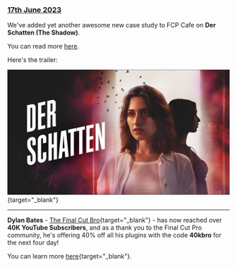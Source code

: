 ### [17th June 2023](/news/20230617)

We've added yet another awesome new case study to FCP Cafe on **Der Schatten (The Shadow)**.

You can read more [here](/case-studies/the-shadow/).

Here's the trailer:

[![](/static/the-shadow-youtube.jpg)](https://www.youtube.com/watch?v=u9uRBf6o_IA){target="_blank"}

---

**Dylan Bates** - [The Final Cut Bro](https://www.youtube.com/thefinalcutbro){target="_blank"} - has now reached over **40K YouTube Subscribers**, and as a thank you to the Final Cut Pro community, he's offering 40% off all his plugins with the code **40kbro** for the next four day!

You can learn more [here](https://thefinalcutbro.gumroad.com){target="_blank"}.